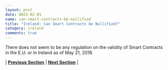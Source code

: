 ```yaml
---
layout: post
date: 0025-02-01
name: can-smart-contracts-be-nullified
title: "Ireland: Can Smart Contracts be Nullified?"
category: ireland
comments: true
---
```


There does not seem to be any regulation on the validity of Smart Contracts in the E.U. or in Ireland as of May 21, 2018.



| **[Previous Section](https://neo-project.github.io/global-blockchain-compliance-hub//ireland/ireland-dispute-resolution.html)** | **[Next Section]( https://neo-project.github.io/global-blockchain-compliance-hub//ireland/ireland-suggested-readings.html)** |
